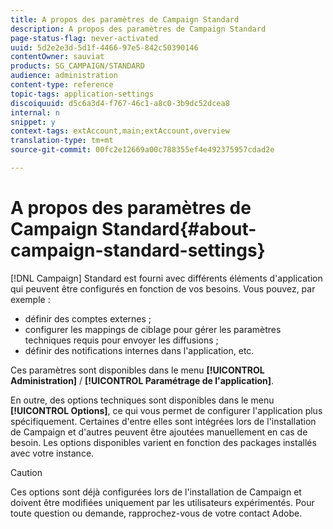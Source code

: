 ```yaml
---
title: A propos des paramètres de Campaign Standard
description: A propos des paramètres de Campaign Standard
page-status-flag: never-activated
uuid: 5d2e2e3d-5d1f-4466-97e5-842c50390146
contentOwner: sauviat
products: SG_CAMPAIGN/STANDARD
audience: administration
content-type: reference
topic-tags: application-settings
discoiquuid: d5c6a3d4-f767-46c1-a8c0-3b9dc52dcea8
internal: n
snippet: y
context-tags: extAccount,main;extAccount,overview
translation-type: tm+mt
source-git-commit: 00fc2e12669a00c788355ef4e492375957cdad2e

---
```



# A propos des paramètres de Campaign Standard{#about-campaign-standard-settings}

[!DNL Campaign] Standard est fourni avec différents éléments d'application qui peuvent être configurés en fonction de vos besoins. Vous pouvez, par exemple :

* définir des comptes externes ;
* configurer les mappings de ciblage pour gérer les paramètres techniques requis pour envoyer les diffusions ;
* définir des notifications internes dans l'application, etc.

Ces paramètres sont disponibles dans le menu **[!UICONTROL Administration]** / **[!UICONTROL Paramétrage de l'application]**.

En outre, des options techniques sont disponibles dans le menu **[!UICONTROL Options]**, ce qui vous permet de configurer l'application plus spécifiquement. Certaines d'entre elles sont intégrées lors de l'installation de Campaign et d'autres peuvent être ajoutées manuellement en cas de besoin. Les options disponibles varient en fonction des packages installés avec votre instance.

>[!CAUTION]
>
>Ces options sont déjà configurées lors de l'installation de Campaign et doivent être modifiées uniquement par les utilisateurs expérimentés. Pour toute question ou demande, rapprochez-vous de votre contact Adobe.
